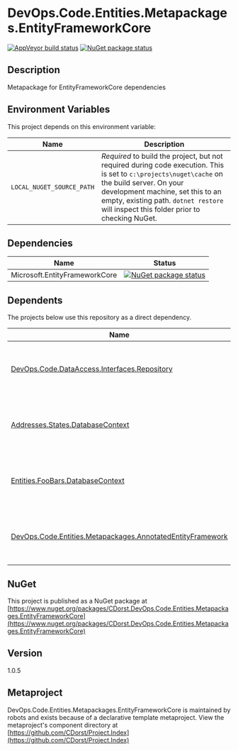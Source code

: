 # DevOps.Code.Entities.Metapackages.EntityFrameworkCore

[![AppVeyor build status](https://img.shields.io/appveyor/ci/cdorst/devops-code-entities-metapackages-entityframeworkc.svg?label=AppVeyor&style=for-the-badge)](https://ci.appveyor.com/project/cdorst/devops-code-entities-metapackages-entityframeworkc)
[![NuGet package status](https://img.shields.io/nuget/v/CDorst.DevOps.Code.Entities.Metapackages.EntityFrameworkCore.svg?label=NuGet&style=for-the-badge)](https://www.nuget.org/packages/CDorst.DevOps.Code.Entities.Metapackages.EntityFrameworkCore)

## Description

Metapackage for EntityFrameworkCore dependencies

## Environment Variables

This project depends on this environment variable:

Name | Description
---- | -----------
`LOCAL_NUGET_SOURCE_PATH` | *Required* to build the project, but not required during code execution. This is set to `c:\projects\nuget\cache` on the build server. On your development machine, set this to an empty, existing path. `dotnet restore` will inspect this folder prior to checking NuGet.

## Dependencies

Name | Status
---- | ------
Microsoft.EntityFrameworkCore | [![NuGet package status](https://img.shields.io/nuget/v/Microsoft.EntityFrameworkCore.svg?label=NuGet&style=flat-square)](https://www.nuget.org/packages/Microsoft.EntityFrameworkCore)

## Dependents

The projects below use this repository as a direct dependency.

Name | Status
---- | ------
[DevOps.Code.DataAccess.Interfaces.Repository](https://github.com/CDorst/DevOps.Code.DataAccess.Interfaces.Repository) | [![AppVeyor build status](https://img.shields.io/appveyor/ci/cdorst/devops-code-dataaccess-interfaces-repository.svg?label=AppVeyor&style=flat-square)](https://ci.appveyor.com/project/cdorst/devops-code-dataaccess-interfaces-repository) [![NuGet package status](https://img.shields.io/nuget/v/CDorst.DevOps.Code.DataAccess.Interfaces.Repository.svg?label=NuGet&style=flat-square)](https://www.nuget.org/packages/CDorst.DevOps.Code.DataAccess.Interfaces.Repository)
[Addresses.States.DatabaseContext](https://github.com/CDorst/Addresses.States.DatabaseContext) | [![AppVeyor build status](https://img.shields.io/appveyor/ci/cdorst/addresses-states-databasecontext.svg?label=AppVeyor&style=flat-square)](https://ci.appveyor.com/project/cdorst/addresses-states-databasecontext) [![NuGet package status](https://img.shields.io/nuget/v/CDorst.Addresses.States.DatabaseContext.svg?label=NuGet&style=flat-square)](https://www.nuget.org/packages/CDorst.Addresses.States.DatabaseContext)
[Entities.FooBars.DatabaseContext](https://github.com/CDorst/Entities.FooBars.DatabaseContext) | [![AppVeyor build status](https://img.shields.io/appveyor/ci/cdorst/entities-foobars-databasecontext.svg?label=AppVeyor&style=flat-square)](https://ci.appveyor.com/project/cdorst/entities-foobars-databasecontext) [![NuGet package status](https://img.shields.io/nuget/v/CDorst.Entities.FooBars.DatabaseContext.svg?label=NuGet&style=flat-square)](https://www.nuget.org/packages/CDorst.Entities.FooBars.DatabaseContext)
[DevOps.Code.Entities.Metapackages.AnnotatedEntityFramework](https://github.com/CDorst/DevOps.Code.Entities.Metapackages.AnnotatedEntityFramework) | [![AppVeyor build status](https://img.shields.io/appveyor/ci/cdorst/devops-code-entities-metapackages-annotatedentityf.svg?label=AppVeyor&style=flat-square)](https://ci.appveyor.com/project/cdorst/devops-code-entities-metapackages-annotatedentityf) [![NuGet package status](https://img.shields.io/nuget/v/CDorst.DevOps.Code.Entities.Metapackages.AnnotatedEntityFramework.svg?label=NuGet&style=flat-square)](https://www.nuget.org/packages/CDorst.DevOps.Code.Entities.Metapackages.AnnotatedEntityFramework)

## NuGet


This project is published as a NuGet package at [https://www.nuget.org/packages/CDorst.DevOps.Code.Entities.Metapackages.EntityFrameworkCore](https://www.nuget.org/packages/CDorst.DevOps.Code.Entities.Metapackages.EntityFrameworkCore)

## Version

1.0.5

## Metaproject

DevOps.Code.Entities.Metapackages.EntityFrameworkCore is maintained by robots and exists because of a declarative template metaproject. View the metaproject's component directory at [https://github.com/CDorst/Project.Index](https://github.com/CDorst/Project.Index)

